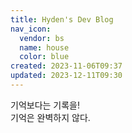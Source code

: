 ```yaml
---
title: Hyden's Dev Blog
nav_icon:
  vendor: bs
  name: house
  color: blue
created: 2023-11-06T09:37
updated: 2023-12-11T09:30
---
```


기억보다는 기록을!\
기억은 완벽하지 않다.

